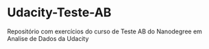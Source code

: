 # Udacity-Teste-AB
Repositório com exercícios do curso de Teste AB do Nanodegree em Analise de Dados da Udacity 
